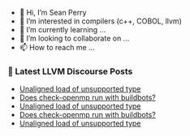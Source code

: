 - 👋 Hi, I’m Sean Perry
- 👀 I’m interested in compilers (c++, COBOL, llvm)
- 🌱 I’m currently learning ...
- 💞️ I’m looking to collaborate on ...
- 📫 How to reach me ...

<!---
s66perry/s66perry is a ✨ special ✨ repository because its `README.md` (this file) appears on your GitHub profile.
You can click the Preview link to take a look at your changes.
--->
### 📕 Latest LLVM Discourse Posts

<!-- DISCOURSE-LLVM:START -->
- [Unaligned load of unsupported type](https://discourse.llvm.org/t/unaligned-load-of-unsupported-type/74321#post_16)
- [Does check-openmp run with buildbots?](https://discourse.llvm.org/t/does-check-openmp-run-with-buildbots/74447#post_2)
- [Unaligned load of unsupported type](https://discourse.llvm.org/t/unaligned-load-of-unsupported-type/74321#post_15)
- [Does check-openmp run with buildbots?](https://discourse.llvm.org/t/does-check-openmp-run-with-buildbots/74447#post_1)
- [Unaligned load of unsupported type](https://discourse.llvm.org/t/unaligned-load-of-unsupported-type/74321#post_14)
<!-- DISCOURSE-LLVM:END -->
